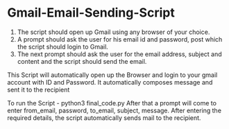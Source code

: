 # Gmail-Email-Sending-Script
1. The script should open up Gmail using any browser of your choice. 
2. A prompt should ask the user for his email id and password, post which the script should login to Gmail. 
3. The next prompt should ask the user for the email address, subject and content and the script should send the email.

This Script will automatically open up the Browser and login to your gmail account with ID and Password. It automatically composes message and sent it to the recipient

To run the Script - python3 final_code.py
After that a prompt will come to enter from_email, password, to_email, subject, message.
After entering the required details, the script automatically sends mail to the recipient.
